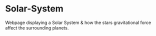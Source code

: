 # Solar-System

Webpage displaying a Solar System & how the stars gravitational force affect the surrounding planets.
